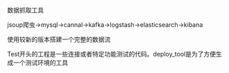 数据抓取工具

jsoup爬虫->mysql->cannal->kafka->logstash->elasticsearch->kibana

使用较新的版本搭建一个完整的数据流


Test开头的工程是一些连接或者特定功能测试的代码。deploy_tool是为了方便生成一个测试环境的工具


